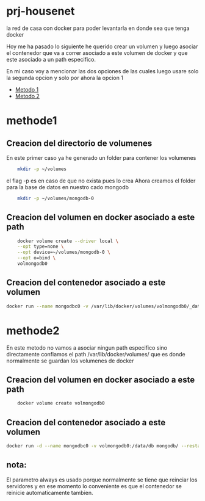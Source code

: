 # prj-housenet
la red de casa con docker para poder levantarla en donde sea que tenga docker

Hoy me ha pasado lo siguiente he querido crear un volumen y luego asociar el contenedor que va a correr asociado a este volumen de docker y que este asociado a un path especifico.

En mi caso voy a mencionar las dos opciones de las cuales luego usare solo la segunda opcion y solo por ahora la opcion 1

*  [Metodo 1](#methode1)
*  [Metodo 2](#methode2)

# methode1
## Creacion del directorio de volumenes
En este primer caso ya he generado un folder para contener los volumenes
```bash
    mkdir -p ~/volumes
```
el flag -p es en caso de que no exista pues lo crea
Ahora creamos el folder para la base de datos en nuestro cado mongodb
```bash
    mkdir -p ~/volumes/mongodb-0
```
## Creacion del volumen en docker asociado a este path
```bash
    docker volume create --driver local \
    --opt type=none \
    --opt device=~/volumes/mongodb-0 \
    --opt o=bind \
    volmongodb0
```
## Creacion del contenedor asociado a este volumen
```bash
docker run --name mongodbc0 -v /var/lib/docker/volumes/volmongodb0/_data:/data/db -d --restart always -p 27017:27017/tcp mongodb/mongodb-community-server:latest
```



# methode2
En este metodo no vamos a asociar ningun path especifico sino directamente confiamos el path /var/lib/docker/volumes/ que es donde normalmente se guardan los volumenes de docker
## Creacion del volumen en docker asociado a este path
```bash
    docker volume create volmongodb0
```
## Creacion del contenedor asociado a este volumen
```bash
docker run -d --name mongodbc0 -v volmongodb0:/data/db mongodb/ --restart always mongodb-community-server:latest
```

## nota: 
El parametro always es usado porque normalmente se tiene que reinciar los servidores y en ese momento lo conveniente es que el contenedor se reinicie automaticamente tambien.
